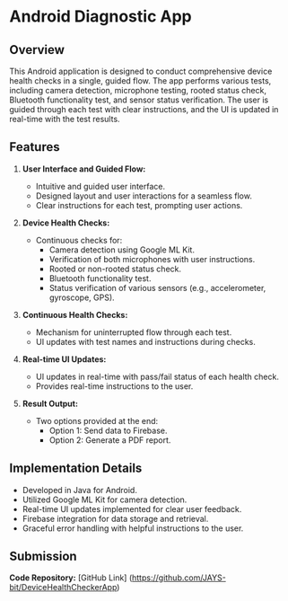 
# Android Diagnostic App

## Overview

This Android application is designed to conduct comprehensive device health checks in a single, guided flow. The app performs various tests, including camera detection, microphone testing, rooted status check, Bluetooth functionality test, and sensor status verification. The user is guided through each test with clear instructions, and the UI is updated in real-time with the test results.

## Features

1. **User Interface and Guided Flow:**
   - Intuitive and guided user interface.
   - Designed layout and user interactions for a seamless flow.
   - Clear instructions for each test, prompting user actions.

2. **Device Health Checks:**
   - Continuous checks for:
     - Camera detection using Google ML Kit.
     - Verification of both microphones with user instructions.
     - Rooted or non-rooted status check.
     - Bluetooth functionality test.
     - Status verification of various sensors (e.g., accelerometer, gyroscope, GPS).

3. **Continuous Health Checks:**
   - Mechanism for uninterrupted flow through each test.
   - UI updates with test names and instructions during checks.

4. **Real-time UI Updates:**
   - UI updates in real-time with pass/fail status of each health check.
   - Provides real-time instructions to the user.

5. **Result Output:**
   - Two options provided at the end:
     - Option 1: Send data to Firebase.
     - Option 2: Generate a PDF report.

## Implementation Details

- Developed in Java for Android.
- Utilized Google ML Kit for camera detection.
- Real-time UI updates implemented for clear user feedback.
- Firebase integration for data storage and retrieval.
- Graceful error handling with helpful instructions to the user.

## Submission
**Code Repository:** [GitHub Link] (https://github.com/JAYS-bit/DeviceHealthCheckerApp)

